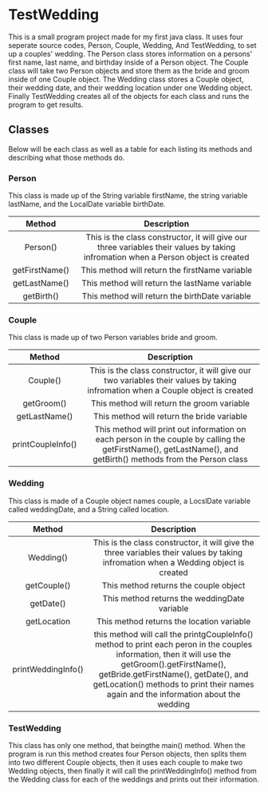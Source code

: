 # TestWedding
This is a small program project made for my first java class. It uses four seperate source codes, Person, Couple, Wedding, And TestWedding, to set up a couples' wedding. The Person class stores information on a persons' first name, last name, and birthday inside of a Person object. The Couple class will take two Person objects and store them as the bride and groom inside of one Couple object. The Wedding class stores a Couple object, their wedding date, and their wedding location under one Wedding object. Finally TestWedding creates all of the objects for each class and runs the program to get results.

## Classes
Below will be each class as well as a table for each listing its methods and describing what those methods do.

### Person
This class is made up of the String variable firstName, the string variable lastName, and the LocalDate variable birthDate.


| Method | Description |
|:---:|:---:|
| Person() | This is the class constructor, it will give our three variables their values by taking infromation when a Person object is created |
| getFirstName() | This method will return the firstName variable |
| getLastName() | This method will return the lastName variable |
| getBirth() | This method will return the birthDate variable |

### Couple
This class is made up of two Person variables bride and groom.

| Method | Description |
|:---:|:---:|
| Couple() | This is the class constructor, it will give our two variables their values by taking infromation when a Couple object is created |
| getGroom() | This method will return the groom variable |
| getLastName() | This method will return the bride variable |
| printCoupleInfo() | This method will print out information on each person in the couple by calling the getFirstName(), getLastName(), and getBirth() methods from the Person class|

### Wedding
This class is made of a Couple object names couple, a LocslDate variable called weddingDate, and a String called location.

| Method | Description |
|:---:|:---:|
| Wedding() | This is the class constructor, it will give the three variables their values by taking infromation when a Wedding object is created |
| getCouple() | This method returns the couple object |
| getDate() | This method returns the weddingDate variable |
| getLocation | This method returns the location variable |
| printWeddingInfo() | this method will call the printgCoupleInfo() method to print each peron in the couples information, then it will use the getGroom().getFirstName(), getBride.getFirstName(), getDate(), and getLocation() methods to print their names again and the information about the wedding|

### TestWedding
This class has only one method, that beingthe main() method. When the program is run this method creates four Person objects, then splits them into two different Couple objects, then it uses each couple to make two Wedding objects, then finally it will call the printWeddingInfo() method from the Wedding class for each of the weddings and prints out their information.
